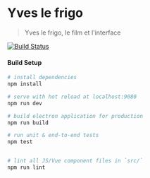 # Yves le frigo

> Yves le frigo, le film et l'interface

[![Build Status](https://travis-ci.com/LeoColomb/yves-le-frigo.svg?token=2zEzd31MyLpyoYEtPyFg&branch=master)](https://travis-ci.com/LeoColomb/yves-le-frigo)

#### Build Setup

``` bash
# install dependencies
npm install

# serve with hot reload at localhost:9080
npm run dev

# build electron application for production
npm run build

# run unit & end-to-end tests
npm test


# lint all JS/Vue component files in `src/`
npm run lint

```

